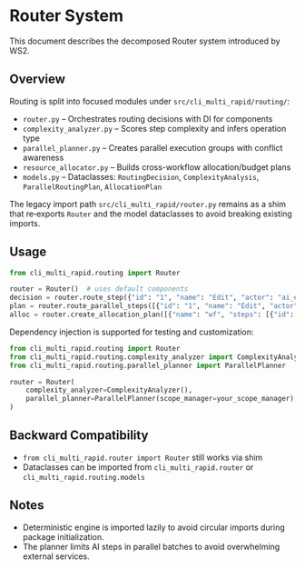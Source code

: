 # Router System

This document describes the decomposed Router system introduced by WS2.

## Overview

Routing is split into focused modules under `src/cli_multi_rapid/routing/`:
- `router.py` – Orchestrates routing decisions with DI for components
- `complexity_analyzer.py` – Scores step complexity and infers operation type
- `parallel_planner.py` – Creates parallel execution groups with conflict awareness
- `resource_allocator.py` – Builds cross-workflow allocation/budget plans
- `models.py` – Dataclasses: `RoutingDecision`, `ComplexityAnalysis`, `ParallelRoutingPlan`, `AllocationPlan`

The legacy import path `src/cli_multi_rapid/router.py` remains as a shim that re‑exports `Router` and the model dataclasses to avoid breaking existing imports.

## Usage

```python
from cli_multi_rapid.routing import Router

router = Router()  # uses default components
decision = router.route_step({"id": "1", "name": "Edit", "actor": "ai_editor"})
plan = router.route_parallel_steps([{"id": "1", "name": "Edit", "actor": "ai_editor"}])
alloc = router.create_allocation_plan([{"name": "wf", "steps": [{"id": "1", "name": "Edit", "actor": "ai_editor"}]}])
```

Dependency injection is supported for testing and customization:

```python
from cli_multi_rapid.routing import Router
from cli_multi_rapid.routing.complexity_analyzer import ComplexityAnalyzer
from cli_multi_rapid.routing.parallel_planner import ParallelPlanner

router = Router(
    complexity_analyzer=ComplexityAnalyzer(),
    parallel_planner=ParallelPlanner(scope_manager=your_scope_manager),
)
```

## Backward Compatibility

- `from cli_multi_rapid.router import Router` still works via shim
- Dataclasses can be imported from `cli_multi_rapid.router` or `cli_multi_rapid.routing.models`

## Notes

- Deterministic engine is imported lazily to avoid circular imports during package initialization.
- The planner limits AI steps in parallel batches to avoid overwhelming external services.

